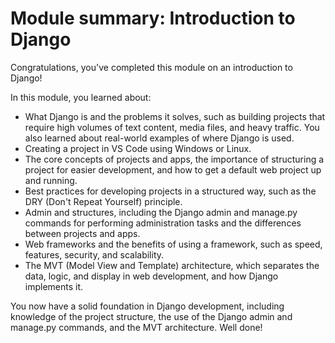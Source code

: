 # Module summary: Introduction to Django

Congratulations, you've completed this module on an introduction to Django!

In this module, you learned about:

- What Django is and the problems it solves, such as building projects that require high volumes of text content, media files, and heavy traffic. You also learned about real-world examples of where Django is used.
- Creating a project in VS Code using Windows or Linux.
- The core concepts of projects and apps, the importance of structuring a project for easier development, and how to get a default web project up and running.
- Best practices for developing projects in a structured way, such as the DRY (Don't Repeat Yourself) principle.
- Admin and structures, including the Django admin and manage.py commands for performing administration tasks and the differences between projects and apps.
- Web frameworks and the benefits of using a framework, such as speed, features, security, and scalability.
- The MVT (Model View and Template) architecture, which separates the data, logic, and display in web development, and how Django implements it.

You now have a solid foundation in Django development, including knowledge of the project structure, the use of the Django admin and manage.py commands, and the MVT architecture. Well done!